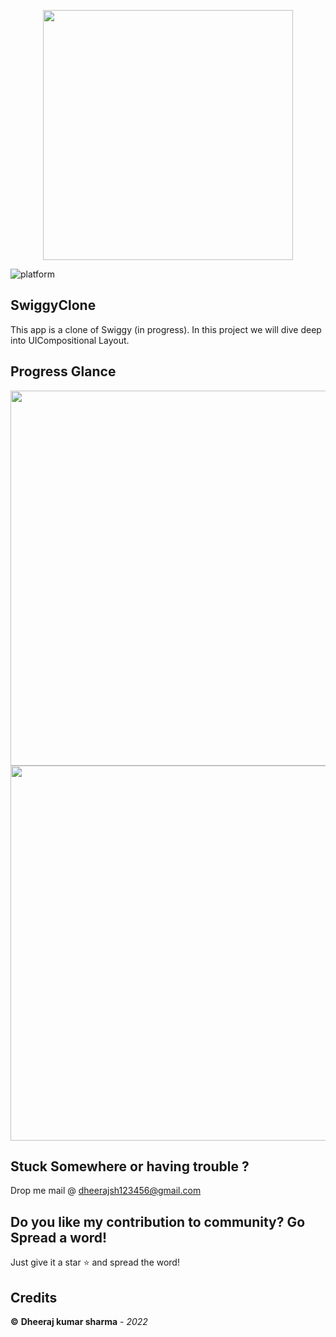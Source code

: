 <p align="center"><img src="https://imgur.com/iDDgLOk.png" width="400"></p>

![platform](https://img.shields.io/badge/platform-iOS-orange?style=flat-square)

## SwiggyClone
This app is a clone of Swiggy (in progress). In this project we will dive deep into UICompositional Layout.

## Progress Glance
<img src="https://imgur.com/X9Kruvj.png" height="600"> <img src="https://imgur.com/7dcfmsL.png" height="600">

## Stuck Somewhere or having trouble ?
Drop me mail @ dheerajsh123456@gmail.com

## Do you like my contribution to community? Go Spread a word!
Just give it a star ⭐️ and spread the word!

## Credits
**©** **Dheeraj kumar sharma** - *2022*
